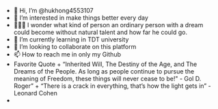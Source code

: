 - 👋 Hi, I’m @hukhong4553107
- 👀 I’m interested in make things better every day
- 🥝🥝🥝 I wonder what kind of person an ordinary person with a dream could become without natural talent and how far he could go.
- 🌱 I’m currently learning in TDT university
- 💞️ I’m looking to collaborate on this platform
- 📫 How to reach me in only my Github
- Favorite Quote + “Inherited Will, The Destiny of the Age, and The Dreams of the People. As long as people continue to pursue the meaning of Freedom, these things will never cease to be!" - Gol D. Roger”
                 + “There is a crack in everything, that’s how the light gets in” -Leonard Cohen
- <!---
hukhong4553107/hukhong4553107 is a ✨ special ✨ repository because its `README.md` (this file) appears on your GitHub profile.
You can click the Preview link to take a look at your changes.
--->
